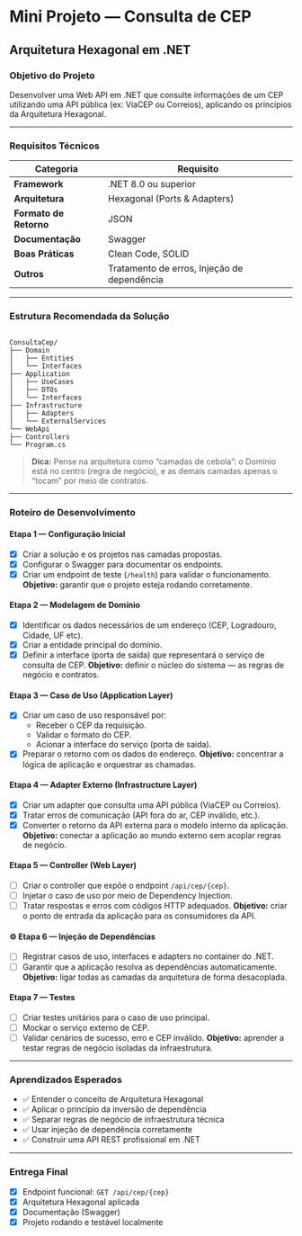# Mini Projeto — Consulta de CEP
## Arquitetura Hexagonal em .NET

### Objetivo do Projeto
Desenvolver uma Web API em .NET que consulte informações de um CEP utilizando uma API pública (ex: ViaCEP ou Correios), aplicando os princípios da Arquitetura Hexagonal.

---

### Requisitos Técnicos
| Categoria              | Requisito                                   |
| ------------------     | ------------------------------------------- |
| **Framework**          | .NET 8.0 ou superior                        |
| **Arquitetura**        | Hexagonal (Ports & Adapters)                |
| **Formato de Retorno** | JSON                                        |
| **Documentação**       | Swagger                                     |
| **Boas Práticas**      | Clean Code, SOLID                           |
| **Outros**             | Tratamento de erros, Injeção de dependência |

---

### Estrutura Recomendada da Solução
```

ConsultaCep/
├── Domain
│   ├── Entities
│   └── Interfaces
├── Application
│   ├── UseCases
│   ├── DTOs
│   └── Interfaces
├── Infrastructure
│   ├── Adapters
│   └── ExternalServices
└── WebApi
├── Controllers
└── Program.cs

```

> **Dica:** Pense na arquitetura como “camadas de cebola”: o Domínio está no centro (regra de negócio), e as demais camadas apenas o “tocam” por meio de contratos.

---

### Roteiro de Desenvolvimento

#### Etapa 1 — Configuração Inicial
- [x] Criar a solução e os projetos nas camadas propostas.
- [x] Configurar o Swagger para documentar os endpoints.
- [x] Criar um endpoint de teste (`/health`) para validar o funcionamento.
**Objetivo:** garantir que o projeto esteja rodando corretamente.

#### Etapa 2 — Modelagem de Domínio
- [x] Identificar os dados necessários de um endereço (CEP, Logradouro, Cidade, UF etc).
- [x] Criar a entidade principal do domínio.
- [x] Definir a interface (porta de saída) que representará o serviço de consulta de CEP.
**Objetivo:** definir o núcleo do sistema — as regras de negócio e contratos.

#### Etapa 3 — Caso de Uso (Application Layer)
- [x] Criar um caso de uso responsável por:
    - Receber o CEP da requisição.
    - Validar o formato do CEP.
    - Acionar a interface do serviço (porta de saída).
- [x] Preparar o retorno com os dados do endereço.
**Objetivo:** concentrar a lógica de aplicação e orquestrar as chamadas.

#### Etapa 4 — Adapter Externo (Infrastructure Layer)
- [x] Criar um adapter que consulta uma API pública (ViaCEP ou Correios).
- [x] Tratar erros de comunicação (API fora do ar, CEP inválido, etc.).
- [x] Converter o retorno da API externa para o modelo interno da aplicação.
**Objetivo:** conectar a aplicação ao mundo externo sem acoplar regras de negócio.

#### Etapa 5 — Controller (Web Layer)
- [ ] Criar o controller que expõe o endpoint `/api/cep/{cep}`.
- [ ] Injetar o caso de uso por meio de Dependency Injection.
- [ ] Tratar respostas e erros com códigos HTTP adequados.
**Objetivo:** criar o ponto de entrada da aplicação para os consumidores da API.

#### ⚙️ Etapa 6 — Injeção de Dependências
- [ ] Registrar casos de uso, interfaces e adapters no container do .NET.
- [ ] Garantir que a aplicação resolva as dependências automaticamente.
**Objetivo:** ligar todas as camadas da arquitetura de forma desacoplada.

#### Etapa 7 — Testes
- [ ] Criar testes unitários para o caso de uso principal.
- [ ] Mockar o serviço externo de CEP.
- [ ] Validar cenários de sucesso, erro e CEP inválido.
**Objetivo:** aprender a testar regras de negócio isoladas da infraestrutura.

---

### Aprendizados Esperados
- ✅ Entender o conceito de Arquitetura Hexagonal
- ✅ Aplicar o princípio da inversão de dependência
- ✅ Separar regras de negócio de infraestrutura técnica
- ✅ Usar injeção de dependência corretamente
- ✅ Construir uma API REST profissional em .NET

---

### Entrega Final
- [x] Endpoint funcional: `GET /api/cep/{cep}`
- [x] Arquitetura Hexagonal aplicada
- [x] Documentação (Swagger)
- [x] Projeto rodando e testável localmente

```

